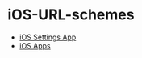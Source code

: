 # iOS-URL-schemes

* [iOS Settings App](https://gist.github.com/deanlyoung/368e274945a6929e0ea77c4eca345560)
* [iOS Apps]()
